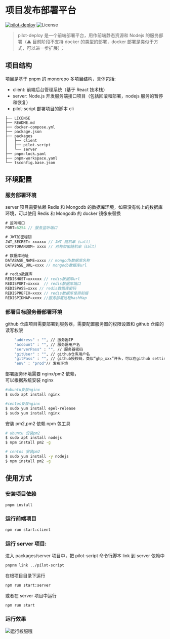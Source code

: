 # 项目发布部署平台

[![pilot-deploy](https://github.com/Harhao/auto-pilot-deploy/actions/workflows/normal-build.yml/badge.svg)](https://github.com/Harhao/auto-pilot-deploy/actions/workflows/normal-build.yml)
![License](https://img.shields.io/badge/License-MIT-brightgreen)

> pilot-deploy 是一个前端部署平台，用作前端静态资源和 Nodejs 的服务部署（⚠️ 目前阶段不支持 docker 的类型的部署，docker 部署是类似于方式，可以进一步扩展）；

## 项目结构

项目是基于 pnpm 的 monorepo 多项目结构，具体包括:

- client: 前端后台管理系统（基于 React 技术栈）
- server: Node.js 开发服务端接口项目（包括回滚和部署，nodejs 服务的暂停和恢复）
- pilot-script 部署项目的脚本 cli

```
├── LICENSE
├── README.md
├── docker-compose.yml
├── package.json
├── packages
│   ├── client
│   ├── pilot-script
│   └── server
├── pnpm-lock.yaml
├── pnpm-workspace.yaml
└── tsconfig.base.json
```

## 环境配置

### 服务部署环境

server 项目需要依赖 Redis 和 Mongodb 的数据库环境，如果没有线上的数据库环境，可以使用 Redis 和 Mongodb 的 docker 镜像来替换

```js
# 监听端口
PORT=6254 // 服务监听端口

# JWT加密秘钥
JWT_SECRET= xxxxxx // JWT 随机串（salt）
CRYPTORANDOM= xxxx // 对称加密随机串（salt）

# 数据库地址
DATABASE_NAME=xxxx // mongodb数据库名称
DATABASE_URL=xxxx // mongodb数据库url

# redis数据库
REDISHOST=xxxxxx // redis数据库url
REDISPORT=xxxxx  // redis数据库端口
REDISPASS=xxxx // redis数据库密码
REDISPREFIX=xxxx // redis数据库使用前缀
REDISPIDMAP=xxxx //服务部署进程hashMap
```

### 部署目标服务器部署环境

github 仓库项目需要部署到服务器，需要配置服务器的权限设置和 github 仓库的读写权限

```bash
    "address" : "", // 服务器IP
    "account" : "", // 服务器用户名
    "serverPass" : "", // 服务器密码
    "gitUser" : "", // github仓库用户名
    "gitPass" : "", // github授权码，类似“ghp_xxx”开头，可以在github setting用到
    "env" : "prod"// 发布环境
```

部署服务环境需要 nginx/pm2 依赖，<br/>
可以根据系统安装 nginx

```bash
#ubuntu安装nginx
$ sudo apt install nginx

#centos安装nginx
$ sudo yum install epel-release
$ sudo yum install nginx
```

安装 pm2,pm2 依赖 npm 包工具

```bash
# ubuntu 安装pm2
$ sudo apt install nodejs
$ npm install pm2 -g

# centos 安装pm2
$ sudo yum install -y nodejs
$ npm install pm2 -g

```

## 使用方式

### 安装项目依赖

```bash
pnpm install
```

### 运行前端项目

```bash
npm run start:client
```

### 运行 server 项目:

进入 packages/server 项目中，把 pilot-script 命令行脚本 link 到 server 依赖中

```bash
pnpnm link ../pilot-script
```

在根项目目录下运行

```bash
npm run start:server
```

或者在 server 项目中运行

```bash
npm run start
```

### 运行效果

![运行校服哦](https://qiniu.oss-storage.top/auto-pilot/1685629569926.jpg)
